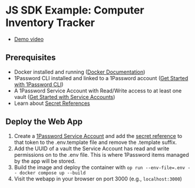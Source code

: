 # JS SDK Example: Computer Inventory Tracker

- [Demo video](https://1password.zoom.us/clips/share/WiuWv5kPSEa0DyiRYNymGw)

## Prerequisites
* Docker installed and running ([Docker Documentation](https://docs.docker.com/get-started/get-docker/))
* 1Password CLI installed and linked to a 1Password account ([Get Started with 1Password CLI](https://developer.1password.com/docs/cli/get-started))
* A 1Password Service Account with Read/Write access to at least one vault ([Get Started with Service Accounts](https://developer.1password.com/docs/service-accounts))
* Learn about [Secret References](https://developer.1password.com/docs/cli/secret-reference-syntax/)

## Deploy the Web App
1. Create a [1Password Service Account](https://developer.1password.com/docs/service-accounts) and add the [secret reference](https://developer.1password.com/docs/cli/secret-reference-syntax/) to that token to the .env.template file and remove the .template suffix. 
2. Add the UUID of a vault the Service Account has read and write permissions on to the .env file. This is where 1Password items managed by the app will be stored. 
3. Build the image and deploy the container with `op run --env-file=.env -- docker compose up --build`
4. Visit the webapp in your browser on port 3000 (e.g., `localhost:3000`)